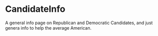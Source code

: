 # CandidateInfo
A general info page on Republican and Democratic Candidates, and just genera info to help the average American.
